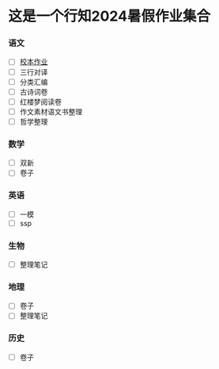 # 这是一个行知2024暑假作业集合
### 语文
- [ ] [校本作业](%E8%AF%AD%E6%96%87/%E8%AF%AD%E6%96%87%E6%A0%A1%E6%9C%AC%E7%AD%94%E6%A1%88.pdf)
- [ ] 三行对译
- [ ] 分类汇编
- [ ] 古诗词卷
- [ ] 红楼梦阅读卷
- [ ] 作文素材语文书整理
- [ ] 哲学整理
### 数学
- [ ] 双新
- [ ] 卷子
### 英语
- [ ] 一模
- [ ] ssp
### 生物
- [ ] 整理笔记
### 地理
- [ ] 卷子
- [ ] 整理笔记
### 历史
- [ ] 卷子
